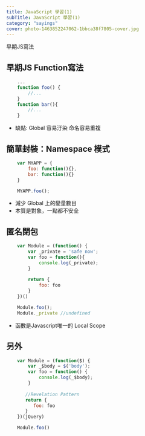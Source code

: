 ```yaml
---
title: JavaScript 學習(1)
subTitle: JavaScript 學習(1)
category: "sayings"
cover: photo-1463852247062-1bbca38f7805-cover.jpg
---
```


早期JS寫法

## 早期JS Function寫法
```javascript
    ...  
    function foo() {
        //...
    }    
    function bar(){
        //...
    }
```
- 缺點: Global 容易汙染 命名容易重複

## 簡單封裝：Namespace 模式
```javascript
    var MYAPP = {
        foo: function(){},
        bar: function(){}
    }

    MYAPP.foo();
```
- 減少 Global 上的變量數目
- 本質是對象，一點都不安全

## 匿名閉包
```javascript
    var Module = (function() {
        var _private = 'safe now';
        var foo = function(){
            console.log(_private);    
        }
   
        return {
            foo: foo
        }
    })()

    Module.foo();
    Module._private //undefined
```
- 函數是Javascript唯一的 Local Scope

## 另外
```javascript
    var Module = (function($) {
        var _$body = $('body');
        var foo = function() {
            console.log(_$body);
        }
       
       //Revelation Pattern
       return {
          foo: foo
       }
    })(jQuery)

    Module.foo()
```